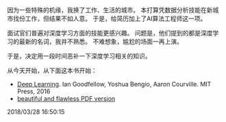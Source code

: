 因为一些特殊的机缘，我换了工作、生活的城市。
本打算凭数据分析技能在新城市找份工作，但结果不如人意。
于是，给简历加上了AI算法工程师这一项。

面试官们普遍对深度学习方面的技能更感兴趣。
问题是，他们提到的都是深度学习的最新的名词，我并不熟悉。
不难想象，尴尬的场面一再上演。

于是，决定用一段时间恶补一下深度学习相关的知识。

从今天开始，从下面这本书开始：

- [Deep Learning](http://www.deeplearningbook.org). Ian Goodfellow, Yoshua Bengio, Aaron Courville. MIT Press, 2016
- [beautiful and flawless PDF version](https://github.com/janishar/mit-deep-learning-book-pdf)

2018/03/28 16:50:15
